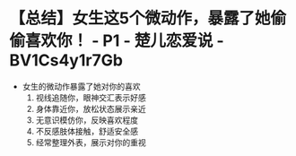 # 【总结】女生这5个微动作，暴露了她偷偷喜欢你！ - P1 - 楚儿恋爱说 - BV1Cs4y1r7Gb

-   女生的微动作暴露了她对你的喜欢
    1.  视线追随你，眼神交汇表示好感
    2.  身体靠近你，放松状态展示亲近
    3.  无意识模仿你，反映喜欢程度
    4.  不反感肢体接触，舒适安全感
    5.  经常整理外表，展示对你的重视